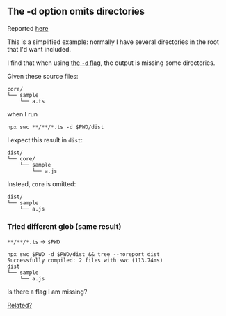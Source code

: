 ## The -d option omits directories

Reported [here](https://github.com/swc-project/swc/issues/2092)

This is a simplified example: normally I have several directories in the root that I'd want included.

I find that when using [the `-d` flag](https://swc.rs/docs/usage/cli#--out-dir--d), the output is missing some directories. 

Given these source files:

```
core/
└── sample
    └── a.ts
```

when I run 

```
npx swc **/**/*.ts -d $PWD/dist
```

I expect this result in `dist`:

```
dist/
└── core/
    └── sample
        └── a.js
```

Instead, `core` is omitted:

```
dist/
└── sample
    └── a.js
```

### Tried different glob (same result)

`**/**/*.ts` -> `$PWD`

```
npx swc $PWD -d $PWD/dist && tree --noreport dist
Successfully compiled: 2 files with swc (113.74ms)
dist
└── sample
    └── a.js

```

Is there a flag I am missing?

[Related?](https://github.com/swc-project/swc/blob/main/crates/swc_cli/src/commands/compile.rs#L176)

